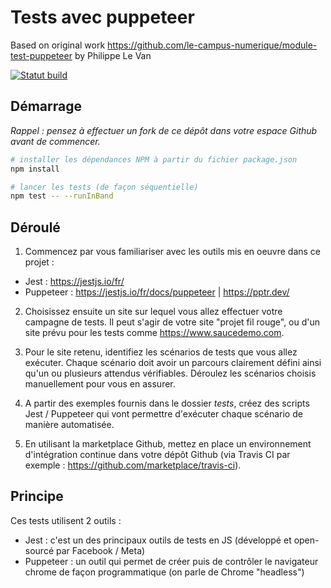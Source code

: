 Tests avec puppeteer
====================

Based on original work https://github.com/le-campus-numerique/module-test-puppeteer by Philippe Le Van

[![Statut build](https://github.com/jeanbaptistevilain/module-test-e2e/actions/workflows/node.js.yml/badge.svg)](https://github.com/jeanbaptistevilain/module-test-e2e/actions/workflows/node.js.yml)

Démarrage
-----------

*Rappel : pensez à effectuer un fork de ce dépôt dans votre espace Github avant de commencer.* 


```bash
# installer les dépendances NPM à partir du fichier package.json
npm install

# lancer les tests (de façon séquentielle)
npm test -- --runInBand
```

Déroulé
----------------------

1. Commencez par vous familiariser avec les outils mis en oeuvre dans ce projet :
- Jest : https://jestjs.io/fr/
- Puppeteer : https://jestjs.io/fr/docs/puppeteer | https://pptr.dev/ 

2. Choisissez ensuite un site sur lequel vous allez effectuer votre campagne de tests. Il peut s'agir de votre site "projet fil rouge", ou d'un site prévu pour les tests comme https://www.saucedemo.com. 


3. Pour le site retenu, identifiez les scénarios de tests que vous allez exécuter. Chaque scénario doit avoir un parcours clairement défini ainsi qu'un ou plusieurs attendus vérifiables. Déroulez les scénarios choisis manuellement pour vous en assurer.


4. A partir des exemples fournis dans le dossier _tests_, créez des scripts Jest / Puppeteer qui vont permettre d'exécuter chaque scénario de manière automatisée. 


5. En utilisant la marketplace Github, mettez en place un environnement d'intégration continue dans votre dépôt Github (via Travis CI par exemple : https://github.com/marketplace/travis-ci). 

Principe
--------

Ces tests utilisent 2 outils :

* Jest : c'est un des principaux outils de tests en JS (développé et open-sourcé par Facebook / Meta)
* Puppeteer : un outil qui permet de créer puis de contrôler le navigateur chrome de façon programmatique (on parle de Chrome "headless")
